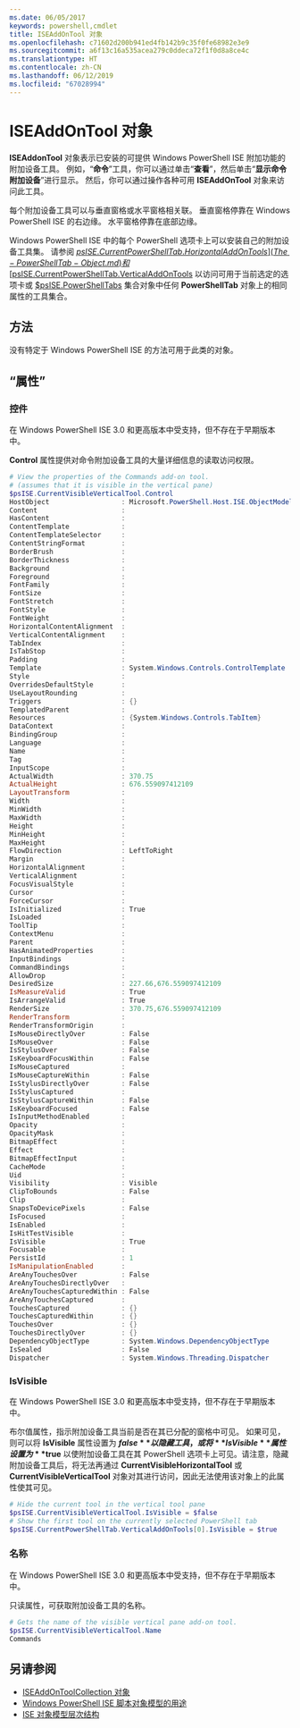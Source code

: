 ```yaml
---
ms.date: 06/05/2017
keywords: powershell,cmdlet
title: ISEAddOnTool 对象
ms.openlocfilehash: c71602d200b941ed4fb142b9c35f0fe68982e3e9
ms.sourcegitcommit: a6f13c16a535acea279c0ddeca72f1f0d8a8ce4c
ms.translationtype: HT
ms.contentlocale: zh-CN
ms.lasthandoff: 06/12/2019
ms.locfileid: "67028994"
---
```

# <a name="the-iseaddontool-object"></a>ISEAddOnTool 对象

**ISEAddonTool** 对象表示已安装的可提供 Windows PowerShell ISE 附加功能的附加设备工具。 例如，“**命令**”工具，你可以通过单击“**查看**”，然后单击“**显示命令附加设备**”进行显示。 然后，你可以通过操作各种可用 **ISEAddOnTool** 对象来访问此工具。

每个附加设备工具可以与垂直窗格或水平窗格相关联。 垂直窗格停靠在 Windows PowerShell ISE 的右边缘。 水平窗格停靠在底部边缘。

Windows PowerShell ISE 中的每个 PowerShell 选项卡上可以安装自己的附加设备工具集。 请参阅 [$psISE.CurrentPowerShellTab.HorizontalAddOnTools](The-PowerShellTab-Object.md) 和 [$psISE.CurrentPowerShellTab.VerticalAddOnTools](The-PowerShellTab-Object.md) 以访问可用于当前选定的选项卡或 [$psISE.PowerShellTabs](The-PowerShellTabCollection-Object.md) 集合对象中任何 **PowerShellTab** 对象上的相同属性的工具集合。

## <a name="methods"></a>方法

没有特定于 Windows PowerShell ISE 的方法可用于此类的对象。

## <a name="properties"></a>“属性”

### <a name="control"></a>控件

在 Windows PowerShell ISE 3.0 和更高版本中受支持，但不存在于早期版本中。

**Control** 属性提供对命令附加设备工具的大量详细信息的读取访问权限。

```powershell
# View the properties of the Commands add-on tool.
# (assumes that it is visible in the vertical pane)
$psISE.CurrentVisibleVerticalTool.Control
HostObject                  : Microsoft.PowerShell.Host.ISE.ObjectModelRoot
Content                     :
HasContent                  :
ContentTemplate             :
ContentTemplateSelector     :
ContentStringFormat         :
BorderBrush                 :
BorderThickness             :
Background                  :
Foreground                  :
FontFamily                  :
FontSize                    :
FontStretch                 :
FontStyle                   :
FontWeight                  :
HorizontalContentAlignment  :
VerticalContentAlignment    :
TabIndex                    :
IsTabStop                   :
Padding                     :
Template                    : System.Windows.Controls.ControlTemplate
Style                       :
OverridesDefaultStyle       :
UseLayoutRounding           :
Triggers                    : {}
TemplatedParent             :
Resources                   : {System.Windows.Controls.TabItem}
DataContext                 :
BindingGroup                :
Language                    :
Name                        :
Tag                         :
InputScope                  :
ActualWidth                 : 370.75
ActualHeight                : 676.559097412109
LayoutTransform             :
Width                       :
MinWidth                    :
MaxWidth                    :
Height                      :
MinHeight                   :
MaxHeight                   :
FlowDirection               : LeftToRight
Margin                      :
HorizontalAlignment         :
VerticalAlignment           :
FocusVisualStyle            :
Cursor                      :
ForceCursor                 :
IsInitialized               : True
IsLoaded                    :
ToolTip                     :
ContextMenu                 :
Parent                      :
HasAnimatedProperties       :
InputBindings               :
CommandBindings             :
AllowDrop                   :
DesiredSize                 : 227.66,676.559097412109
IsMeasureValid              : True
IsArrangeValid              : True
RenderSize                  : 370.75,676.559097412109
RenderTransform             :
RenderTransformOrigin       :
IsMouseDirectlyOver         : False
IsMouseOver                 : False
IsStylusOver                : False
IsKeyboardFocusWithin       : False
IsMouseCaptured             :
IsMouseCaptureWithin        : False
IsStylusDirectlyOver        : False
IsStylusCaptured            :
IsStylusCaptureWithin       : False
IsKeyboardFocused           : False
IsInputMethodEnabled        :
Opacity                     :
OpacityMask                 :
BitmapEffect                :
Effect                      :
BitmapEffectInput           :
CacheMode                   :
Uid                         :
Visibility                  : Visible
ClipToBounds                : False
Clip                        :
SnapsToDevicePixels         : False
IsFocused                   :
IsEnabled                   :
IsHitTestVisible            :
IsVisible                   : True
Focusable                   :
PersistId                   : 1
IsManipulationEnabled       :
AreAnyTouchesOver           : False
AreAnyTouchesDirectlyOver   :
AreAnyTouchesCapturedWithin : False
AreAnyTouchesCaptured       :
TouchesCaptured             : {}
TouchesCapturedWithin       : {}
TouchesOver                 : {}
TouchesDirectlyOver         : {}
DependencyObjectType        : System.Windows.DependencyObjectType
IsSealed                    : False
Dispatcher                  : System.Windows.Threading.Dispatcher
```

### <a name="isvisible"></a>IsVisible

在 Windows PowerShell ISE 3.0 和更高版本中受支持，但不存在于早期版本中。

布尔值属性，指示附加设备工具当前是否在其已分配的窗格中可见。 如果可见，则可以将 **IsVisible** 属性设置为 **$false** 以隐藏工具，或将 **IsVisible** 属性设置为 **$true** 以使附加设备工具在其 PowerShell 选项卡上可见。请注意，隐藏附加设备工具后，将无法再通过 **CurrentVisibleHorizontalTool** 或 **CurrentVisibleVerticalTool** 对象对其进行访问，因此无法使用该对象上的此属性使其可见。

```powershell
# Hide the current tool in the vertical tool pane
$psISE.CurrentVisibleVerticalTool.IsVisible = $false
# Show the first tool on the currently selected PowerShell tab
$psISE.CurrentPowerShellTab.VerticalAddOnTools[0].IsVisible = $true
```

### <a name="name"></a>名称

在 Windows PowerShell ISE 3.0 和更高版本中受支持，但不存在于早期版本中。

只读属性，可获取附加设备工具的名称。

```powershell
# Gets the name of the visible vertical pane add-on tool.
$psISE.CurrentVisibleVerticalTool.Name
Commands
```

## <a name="see-also"></a>另请参阅

- [ISEAddOnToolCollection 对象](The-ISEAddOnToolCollection-Object.md)
- [Windows PowerShell ISE 脚本对象模型的用途](Purpose-of-the-Windows-PowerShell-ISE-Scripting-Object-Model.md)
- [ISE 对象模型层次结构](The-ISE-Object-Model-Hierarchy.md)
